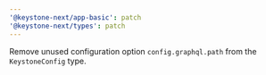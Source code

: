 ```yaml
---
'@keystone-next/app-basic': patch
'@keystone-next/types': patch
---
```


Remove unused configuration option `config.graphql.path` from the `KeystoneConfig` type.
